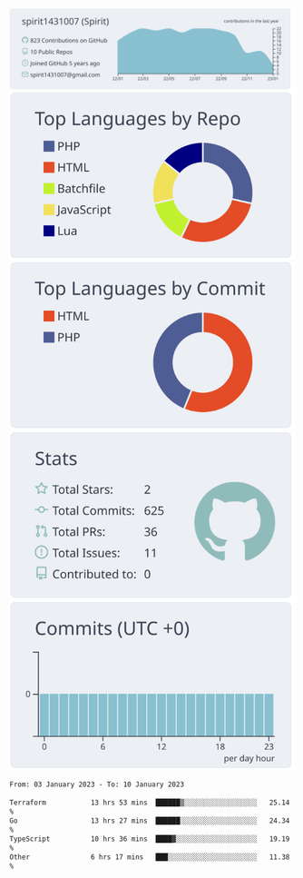 [![](https://raw.githubusercontent.com/spirit1431007/spirit1431007/master/profile-summary-card-output/nord_bright/0-profile-details.svg)](https://git.io/spiritx)
[![](https://raw.githubusercontent.com/spirit1431007/spirit1431007/master/profile-summary-card-output/nord_bright/1-repos-per-language.svg)](https://git.io/spiritx) [![](https://raw.githubusercontent.com/spirit1431007/spirit1431007/master/profile-summary-card-output/nord_bright/2-most-commit-language.svg)](https://git.io/spiritx)
[![](https://raw.githubusercontent.com/spirit1431007/spirit1431007/master/profile-summary-card-output/nord_bright/3-stats.svg)](https://git.io/spiritx) [![](https://raw.githubusercontent.com/spirit1431007/spirit1431007/master/profile-summary-card-output/nord_bright/4-productive-time.svg)](https://git.io/spiritx)

<!--START_SECTION:waka-->

```text
From: 03 January 2023 - To: 10 January 2023

Terraform           13 hrs 53 mins  ██████▒░░░░░░░░░░░░░░░░░░   25.14 %
Go                  13 hrs 27 mins  ██████░░░░░░░░░░░░░░░░░░░   24.34 %
TypeScript          10 hrs 36 mins  ████▓░░░░░░░░░░░░░░░░░░░░   19.19 %
Other               6 hrs 17 mins   ███░░░░░░░░░░░░░░░░░░░░░░   11.38 %
```

<!--END_SECTION:waka-->
